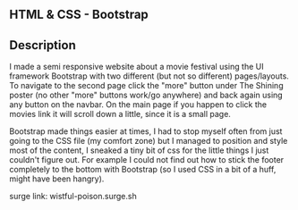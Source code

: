 ## HTML & CSS - Bootstrap

## Description



I made a semi responsive website about a movie festival using the UI framework Bootstrap
with two different (but not so different) pages/layouts.
To navigate to the second page click the "more" button under The Shining poster (no other "more" buttons work/go anywhere) and back again using any button on the navbar. On the main page if you happen to click the movies link it will scroll down a little, since it is a small page.

Bootstrap made things easier at times, I had to stop myself often from just going to the CSS file (my comfort zone) but I managed to position and style most of the content, I sneaked a tiny bit of css for the little things I just couldn't figure out. For example I could not find out how to stick the footer completely to the bottom with Bootstrap (so I used CSS in a bit of a huff, might have been hangry).

surge link: wistful-poison.surge.sh

